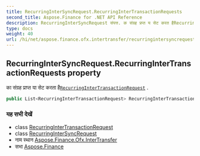 ```yaml
---
title: RecurringInterSyncRequest.RecurringInterTransactionRequests
second_title: Aspose.Finance for .NET API Reference
description: RecurringInterSyncRequest संपत्त. क संग्रह प्रप्त य सेट करत हैRecurringInterTransactionRequest .
type: docs
weight: 40
url: /hi/net/aspose.finance.ofx.intertransfer/recurringintersyncrequest/recurringintertransactionrequests/
---
```

## RecurringInterSyncRequest.RecurringInterTransactionRequests property

का संग्रह प्राप्त या सेट करता है[`RecurringInterTransactionRequest`](../../recurringintertransactionrequest/) .

```csharp
public List<RecurringInterTransactionRequest> RecurringInterTransactionRequests { get; set; }
```

### यह सभी देखें

* class [RecurringInterTransactionRequest](../../recurringintertransactionrequest/)
* class [RecurringInterSyncRequest](../)
* नाम स्थान [Aspose.Finance.Ofx.InterTransfer](../../recurringintersyncrequest/)
* सभा [Aspose.Finance](../../../)


